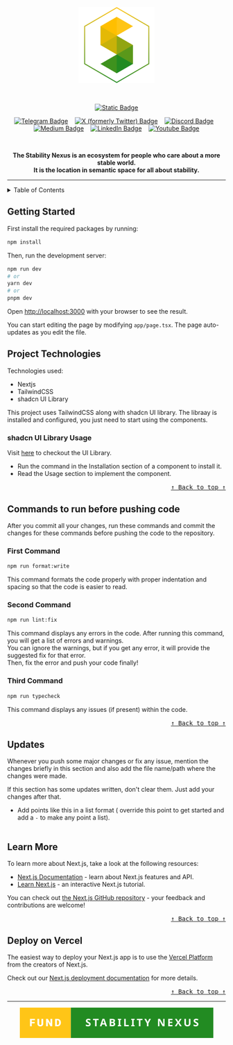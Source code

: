 <!-- Don't delete it -->
<div name="readme-top"></div>

<!-- Organization Logo -->
<div align="center">
  <img alt="Stability Nexus" src="public/readme-assets/logo.png" width="175">
</div>

&nbsp;

<!-- Organization Name -->
<div align="center">

[![Static Badge](https://img.shields.io/badge/Stability-Nexus-228B22?style=for-the-badge&labelColor=FFC517)](https://stability.nexus/)

</div>

<!-- Organization/Project Social Handles -->
<p align="center">
<!-- Telegram -->
<a href="https://t.me/StabilityNexus">
<img src="https://img.shields.io/badge/Telegram-black?style=flat&logo=telegram&logoColor=white&logoSize=auto&color=24A1DE" alt="Telegram Badge"/></a>
&nbsp;&nbsp;
<!-- X (formerly Twitter) -->
<a href="https://x.com/StabilityNexus">
<img src="https://img.shields.io/twitter/follow/StabilityNexus" alt="X (formerly Twitter) Badge"/></a>
&nbsp;&nbsp;
<!-- Discord -->
<a href="https://discord.gg/YzDKeEfWtS">
<img src="https://img.shields.io/discord/995968619034984528?style=flat&logo=discord&logoColor=white&logoSize=auto&label=Discord&labelColor=5865F2&color=57F287" alt="Discord Badge"/></a>
&nbsp;&nbsp;
<!-- Medium -->
<a href="https://news.stability.nexus/">
  <img src="https://img.shields.io/badge/Medium-black?style=flat&logo=medium&logoColor=black&logoSize=auto&color=white" alt="Medium Badge"></a>
&nbsp;&nbsp;
<!-- LinkedIn -->
<a href="https://linkedin.com/company/stability-nexus">
  <img src="https://img.shields.io/badge/LinkedIn-black?style=flat&logo=LinkedIn&logoColor=white&logoSize=auto&color=0A66C2" alt="LinkedIn Badge"></a>
&nbsp;&nbsp;
<!-- Youtube -->
<a href="https://www.youtube.com/@StabilityNexus">
  <img src="https://img.shields.io/youtube/channel/subscribers/UCZOG4YhFQdlGaLugr_e5BKw?style=flat&logo=youtube&logoColor=white&logoSize=auto&labelColor=FF0000&color=FF0000" alt="Youtube Badge"></a>
</p>

&nbsp;
<!-- Project core values and objective -->
<p align="center">
  <strong>
  The Stability Nexus is an ecosystem for people who care about a more stable world. <br />
  It is the location in semantic space for all about stability.
  </strong>
</p>

---

<!-- Table of Contents -->
<details>
  <summary>Table of Contents</summary>
  <ul>
    <li><a href="#getting-started"> ➤ Getting Started</a></li>
    <!-- Don't delete it -->
    <li>
      <a href="#project-technologies"> ➤ Project Technologies</a>
      <ul>
        <li><a href="#shadcn-ui-library-usage"> ➤ shadcn UI Library Usage</a></li>
      </ul>
    </li>
    <li>
      <a href="#commands-to-run-before-pushing-code"> ➤ Commands to run before pushing code</a>
      <ul>
        <li><a href="#first-command"> ➤ First Command</a></li>
        <li><a href="#second-command"> ➤ Second Command</a></li>
        <li><a href="#third-command"> ➤ Third Command</a></li>
      </ul>
    </li>
    <li><a href="#updates"> ➤ Updates</a></li>
    <li><a href="#learn-more"> ➤ Learn More</a></li>
    <li><a href="#deploy-on-vercel"> ➤ Deploy on Vercel</a></li>
    <!-- Don't delete it -->
    <li><a href="#fund"> ➤ Fund Stability Nexus</a></li>
  </ul>
</details>

<!-- Project Description (Start from here) -->
## **Getting Started**

First install the required packages by running:

```bash
npm install
```

Then, run the development server:

```bash
npm run dev
# or
yarn dev
# or
pnpm dev
```

Open [http://localhost:3000](http://localhost:3000) with your browser to see the result.

You can start editing the page by modifying `app/page.tsx`. The page auto-updates as you edit the file.

## **Project Technologies**

Technologies used:

- Nextjs
- TailwindCSS
- shadcn UI Library
  <br />

This project uses TailwindCSS along with shadcn UI library.
The libraay is installed and configured, you just need to start using the components. <br />

### **shadcn UI Library Usage** <br />

Visit [here](https://ui.shadcn.com/) to checkout the UI Library. <br />

- Run the command in the Installation section of a component to install it.
- Read the Usage section to implement the component.
<!-- Use Back Button after each section -->
<div align="right"><kbd><a href="#readme-top">↑ Back to top ↑</a></kbd></div>

## **Commands to run before pushing code**

After you commit all your changes, run these commands and commit the changes for these commands before pushing the code to the repository.

### **First Command**

```bash
npm run format:write
```

This command formats the code properly with proper indentation and spacing so that the code is easier to read.

### **Second Command**

```bash
npm run lint:fix
```

This command displays any errors in the code. After running this command, you will get a list of errors and warnings. <br />
You can ignore the warnings, but if you get any error, it will provide the suggested fix for that error. <br />
Then, fix the error and push your code finally!

### **Third Command**

```bash
npm run typecheck
```

This command displays any issues (if present) within the code.
<!-- Use Back Button after each section -->
<div align="right"><kbd><a href="#readme-top">↑ Back to top ↑</a></kbd></div>

## **Updates**

Whenever you push some major changes or fix any issue, mention the changes briefly in this section and also add the file name/path where the changes were made. <br/>

If this section has some updates written, don't clear them. Just add your changes after that.

- Add points like this in a list format ( override this point to get started and add a `-` to make any point a list).
  <br/>
  <br/>

## **Learn More**

To learn more about Next.js, take a look at the following resources:

- [Next.js Documentation](https://nextjs.org/docs) - learn about Next.js features and API.
- [Learn Next.js](https://nextjs.org/learn) - an interactive Next.js tutorial.

You can check out [the Next.js GitHub repository](https://github.com/vercel/next.js/) - your feedback and contributions are welcome!

<!-- Use Back Button after each section -->
<div align="right"><kbd><a href="#readme-top">↑ Back to top ↑</a></kbd></div>

## **Deploy on Vercel**

The easiest way to deploy your Next.js app is to use the [Vercel Platform](https://vercel.com/new?utm_medium=default-template&filter=next.js&utm_source=create-next-app&utm_campaign=create-next-app-readme) from the creators of Next.js.

Check out our [Next.js deployment documentation](https://nextjs.org/docs/deployment) for more details.


<!-- Use Back Button after each section -->
<div align="right"><kbd><a href="#readme-top">↑ Back to top ↑</a></kbd></div>

---

<!-- Don't delete it -->
<!-- Funding Badge -->
<div align="center" name="fund">
<a href="https://docs.stability.nexus/about-us/fund-us"><img src="public/readme-assets/fund-badge.svg" alt="Fund Stability Nexus Badge"/></a>
</div>
